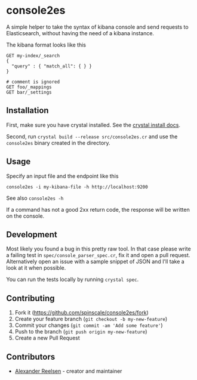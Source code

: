 # console2es

A simple helper to take the syntax of kibana console and send requests
to Elasticsearch, without having the need of a kibana instance.

The kibana format looks like this

```
GET my-index/_search
{
  "query" : { "match_all": { } }
}

# comment is ignored
GET foo/_mappings
GET bar/_settings
```


## Installation

First, make sure you have crystal installed. See the [crystal install docs](https://crystal-lang.org/docs/installation/).

Second, run `crystal build --release src/console2es.cr` and use the `console2es` binary created in the directory.


## Usage

Specify an input file and the endpoint like this

```
console2es -i my-kibana-file -h http://localhost:9200
```

See also `console2es -h`

If a command has not a good 2xx return code, the response will be written on the
console.


## Development

Most likely you found a bug in this pretty raw tool.
In that case please write a failing test in `spec/console_parser_spec.cr`, fix it
and open a pull request. Alternatively open an issue with a sample snippet of
JSON and I'll take a look at it when possible.

You can run the tests locally by running `crystal spec`. 


## Contributing

1. Fork it (<https://github.com/spinscale/console2es/fork>)
2. Create your feature branch (`git checkout -b my-new-feature`)
3. Commit your changes (`git commit -am 'Add some feature'`)
4. Push to the branch (`git push origin my-new-feature`)
5. Create a new Pull Request


## Contributors

- [Alexander Reelsen](https://github.com/spinscale) - creator and maintainer
